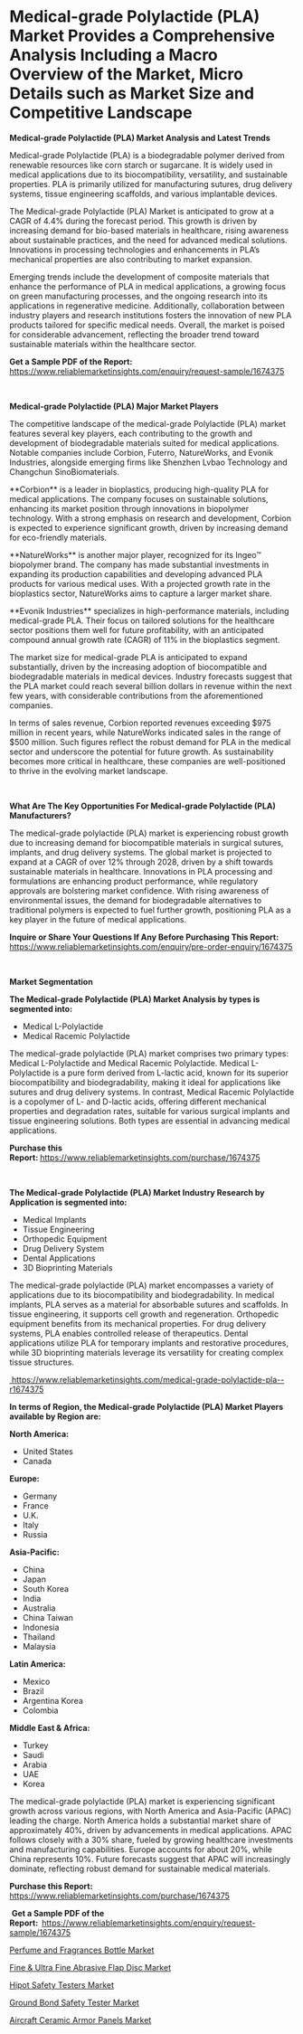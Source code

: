 <p><h1>Medical-grade Polylactide (PLA) Market Provides a Comprehensive Analysis Including a Macro Overview of the Market, Micro Details such as Market Size and Competitive Landscape</h1></p><p><strong>Medical-grade Polylactide (PLA) Market Analysis and Latest Trends</strong></p>
<p><p>Medical-grade Polylactide (PLA) is a biodegradable polymer derived from renewable resources like corn starch or sugarcane. It is widely used in medical applications due to its biocompatibility, versatility, and sustainable properties. PLA is primarily utilized for manufacturing sutures, drug delivery systems, tissue engineering scaffolds, and various implantable devices.</p><p>The Medical-grade Polylactide (PLA) Market is anticipated to grow at a CAGR of 4.4% during the forecast period. This growth is driven by increasing demand for bio-based materials in healthcare, rising awareness about sustainable practices, and the need for advanced medical solutions. Innovations in processing technologies and enhancements in PLA’s mechanical properties are also contributing to market expansion.</p><p>Emerging trends include the development of composite materials that enhance the performance of PLA in medical applications, a growing focus on green manufacturing processes, and the ongoing research into its applications in regenerative medicine. Additionally, collaboration between industry players and research institutions fosters the innovation of new PLA products tailored for specific medical needs. Overall, the market is poised for considerable advancement, reflecting the broader trend toward sustainable materials within the healthcare sector.</p></p>
<p><strong>Get a Sample PDF of the Report:&nbsp;</strong> <a href="https://www.reliablemarketinsights.com/enquiry/request-sample/1674375?utm_campaign=1606&utm_medium=2&utm_source=Github&utm_content=ia&utm_term=13102024&utm_id=medical-grade-polylactide-pla">https://www.reliablemarketinsights.com/enquiry/request-sample/1674375</a></p>
<p>&nbsp;</p>
<p><strong>Medical-grade Polylactide (PLA) Major Market Players</strong></p>
<p><p>The competitive landscape of the medical-grade Polylactide (PLA) market features several key players, each contributing to the growth and development of biodegradable materials suited for medical applications. Notable companies include Corbion, Futerro, NatureWorks, and Evonik Industries, alongside emerging firms like Shenzhen Lvbao Technology and Changchun SinoBiomaterials.</p><p>**Corbion** is a leader in bioplastics, producing high-quality PLA for medical applications. The company focuses on sustainable solutions, enhancing its market position through innovations in biopolymer technology. With a strong emphasis on research and development, Corbion is expected to experience significant growth, driven by increasing demand for eco-friendly materials.</p><p>**NatureWorks** is another major player, recognized for its Ingeo™ biopolymer brand. The company has made substantial investments in expanding its production capabilities and developing advanced PLA products for various medical uses. With a projected growth rate in the bioplastics sector, NatureWorks aims to capture a larger market share.</p><p>**Evonik Industries** specializes in high-performance materials, including medical-grade PLA. Their focus on tailored solutions for the healthcare sector positions them well for future profitability, with an anticipated compound annual growth rate (CAGR) of 11% in the bioplastics segment.</p><p>The market size for medical-grade PLA is anticipated to expand substantially, driven by the increasing adoption of biocompatible and biodegradable materials in medical devices. Industry forecasts suggest that the PLA market could reach several billion dollars in revenue within the next few years, with considerable contributions from the aforementioned companies.</p><p>In terms of sales revenue, Corbion reported revenues exceeding $975 million in recent years, while NatureWorks indicated sales in the range of $500 million. Such figures reflect the robust demand for PLA in the medical sector and underscore the potential for future growth. As sustainability becomes more critical in healthcare, these companies are well-positioned to thrive in the evolving market landscape.</p></p>
<p>&nbsp;</p>
<p><strong>What Are The Key Opportunities For Medical-grade Polylactide (PLA) Manufacturers?</strong></p>
<p><p>The medical-grade polylactide (PLA) market is experiencing robust growth due to increasing demand for biocompatible materials in surgical sutures, implants, and drug delivery systems. The global market is projected to expand at a CAGR of over 12% through 2028, driven by a shift towards sustainable materials in healthcare. Innovations in PLA processing and formulations are enhancing product performance, while regulatory approvals are bolstering market confidence. With rising awareness of environmental issues, the demand for biodegradable alternatives to traditional polymers is expected to fuel further growth, positioning PLA as a key player in the future of medical applications.</p></p>
<p><strong>Inquire or Share Your Questions If Any Before Purchasing This Report:</strong> <a href="https://www.reliablemarketinsights.com/enquiry/pre-order-enquiry/1674375?utm_campaign=1606&utm_medium=2&utm_source=Github&utm_content=ia&utm_term=13102024&utm_id=medical-grade-polylactide-pla">https://www.reliablemarketinsights.com/enquiry/pre-order-enquiry/1674375</a></p>
<p>&nbsp;</p>
<p><strong>Market Segmentation</strong></p>
<p><strong>The Medical-grade Polylactide (PLA) Market Analysis by types is segmented into:</strong></p>
<p><ul><li>Medical L-Polylactide</li><li>Medical Racemic Polylactide</li></ul></p>
<p><p>The medical-grade polylactide (PLA) market comprises two primary types: Medical L-Polylactide and Medical Racemic Polylactide. Medical L-Polylactide is a pure form derived from L-lactic acid, known for its superior biocompatibility and biodegradability, making it ideal for applications like sutures and drug delivery systems. In contrast, Medical Racemic Polylactide is a copolymer of L- and D-lactic acids, offering different mechanical properties and degradation rates, suitable for various surgical implants and tissue engineering solutions. Both types are essential in advancing medical applications.</p></p>
<p><strong>Purchase this Report:&nbsp;</strong><a href="https://www.reliablemarketinsights.com/purchase/1674375?utm_campaign=1606&utm_medium=2&utm_source=Github&utm_content=ia&utm_term=13102024&utm_id=medical-grade-polylactide-pla">https://www.reliablemarketinsights.com/purchase/1674375</a></p>
<p>&nbsp;</p>
<p><strong>The Medical-grade Polylactide (PLA) Market Industry Research by Application is segmented into:</strong></p>
<p><ul><li>Medical Implants</li><li>Tissue Engineering</li><li>Orthopedic Equipment</li><li>Drug Delivery System</li><li>Dental Applications</li><li>3D Bioprinting Materials</li></ul></p>
<p><p>The medical-grade polylactide (PLA) market encompasses a variety of applications due to its biocompatibility and biodegradability. In medical implants, PLA serves as a material for absorbable sutures and scaffolds. In tissue engineering, it supports cell growth and regeneration. Orthopedic equipment benefits from its mechanical properties. For drug delivery systems, PLA enables controlled release of therapeutics. Dental applications utilize PLA for temporary implants and restorative procedures, while 3D bioprinting materials leverage its versatility for creating complex tissue structures.</p></p>
<p><a href="https://www.reliablemarketinsights.com/medical-grade-polylactide-pla--r1674375?utm_campaign=1606&utm_medium=2&utm_source=Github&utm_content=ia&utm_term=13102024&utm_id=medical-grade-polylactide-pla">&nbsp;https://www.reliablemarketinsights.com/medical-grade-polylactide-pla--r1674375</a></p>
<p><strong>In terms of Region, the Medical-grade Polylactide (PLA) Market Players available by Region are:</strong></p>
<p>
    <p> <strong> North America: </strong>
        <ul>
            <li>United States</li>
            <li>Canada</li>
        </ul>
        </p> 
    <p> <strong> Europe: </strong>
        <ul>
            <li>Germany</li>
            <li>France</li>
            <li>U.K.</li>
            <li>Italy</li>
            <li>Russia</li>
        </ul>
        </p> 
    <p> <strong> Asia-Pacific: </strong>
        <ul>
            <li>China</li>
            <li>Japan</li>
            <li>South Korea</li>
            <li>India</li>
            <li>Australia</li>
            <li>China Taiwan</li>
            <li>Indonesia</li>
            <li>Thailand</li>
            <li>Malaysia</li>
        </ul>
        </p> 
    <p> <strong> Latin America: </strong>
        <ul>
            <li>Mexico</li>
            <li>Brazil</li>
            <li>Argentina Korea</li>
            <li>Colombia</li>
        </ul>
        </p> 
    <p> <strong> Middle East & Africa: </strong>
        <ul>
            <li>Turkey</li>
            <li>Saudi</li>
            <li>Arabia</li>
            <li>UAE</li>
            <li>Korea</li>
        </ul>
    </p>
    </p>
<p><p>The medical-grade polylactide (PLA) market is experiencing significant growth across various regions, with North America and Asia-Pacific (APAC) leading the charge. North America holds a substantial market share of approximately 40%, driven by advancements in medical applications. APAC follows closely with a 30% share, fueled by growing healthcare investments and manufacturing capabilities. Europe accounts for about 20%, while China represents 10%. Future forecasts suggest that APAC will increasingly dominate, reflecting robust demand for sustainable medical materials.</p></p>
<p><strong>Purchase this Report: </strong><a href="https://www.reliablemarketinsights.com/purchase/1674375?utm_campaign=1606&utm_medium=2&utm_source=Github&utm_content=ia&utm_term=13102024&utm_id=medical-grade-polylactide-pla">https://www.reliablemarketinsights.com/purchase/1674375</a></p>
<p>&nbsp;<strong>Get a Sample PDF of the Report:&nbsp;&nbsp;</strong><a href="https://www.reliablemarketinsights.com/enquiry/request-sample/1674375?utm_campaign=1606&utm_medium=2&utm_source=Github&utm_content=ia&utm_term=13102024&utm_id=medical-grade-polylactide-pla">https://www.reliablemarketinsights.com/enquiry/request-sample/1674375</a></p>
<p><strong></strong></p>
<p><p><a href="https://www.linkedin.com/pulse/perfume-fragrances-bottle-market-navigating-challenges-unlocking-dgqve?utm_campaign=1606&utm_medium=2&utm_source=Github&utm_content=ia&utm_term=13102024&utm_id=medical-grade-polylactide-pla">Perfume and Fragrances Bottle Market</a></p><p><a href="https://www.linkedin.com/pulse/comprehensive-fine-ultra-abrasive-flap-disc-market-report-dvroe?utm_campaign=1606&utm_medium=2&utm_source=Github&utm_content=ia&utm_term=13102024&utm_id=medical-grade-polylactide-pla">Fine & Ultra Fine Abrasive Flap Disc Market</a></p><p><a href="https://www.linkedin.com/pulse/analyzing-global-hipot-safety-testers-market-growth-prospects-wl9ue?utm_campaign=1606&utm_medium=2&utm_source=Github&utm_content=ia&utm_term=13102024&utm_id=medical-grade-polylactide-pla">Hipot Safety Testers Market</a></p><p><a href="https://www.linkedin.com/pulse/ground-bond-safety-tester-market-overview-global-trends-invye?utm_campaign=1606&utm_medium=2&utm_source=Github&utm_content=ia&utm_term=13102024&utm_id=medical-grade-polylactide-pla">Ground Bond Safety Tester Market</a></p><p><a href="https://github.com/MoonZANDRA/Market-Research-Report-List-1/blob/main/aircraft-ceramic-armor-panels-market.md?utm_campaign=1606&utm_medium=2&utm_source=Github&utm_content=ia&utm_term=13102024&utm_id=medical-grade-polylactide-pla">Aircraft Ceramic Armor Panels Market</a></p></p>